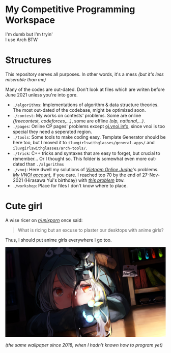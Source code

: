 # My Competitive Programming Workspace

I'm dumb but I'm tryin'  
I use Arch BTW

# Structures

This repository serves all purposes. In other words, it's a mess *(but it's less miserable than me)*

Many of the codes are out-dated. Don't look at files which are writen before June 2021 unless you're into gore.

- `./algorithms`: Implementations of algorithm & data structure theories. The most out-dated of the codebase, might be optimized soon.
- `./contest`: My works on contests' problems. Some are online *(freecontest, codeforces,...)*, some are offline *(olp, national,...)*.
- `./pages`: Online CP pages' problems except [oj.vnoi.info](https://oj.vnoi.info/), since vnoi is too special they need a seperated region.
- `./tools`: Some tools to make coding easy. Template Generator should be here too, but I moved it to `iluvgirlswithglasses/general-apps/` and `iluvgirlswithglasses/arch-tools/`.
- `./trick`: C++ tricks and syntaxes that are easy to forget, but crucial to remember... Or I thought so. This folder is somewhat even more out-dated than `./algorithms`
- `./vnoj`: Here dwell my solutions of *[Vietnam Online Judge](https://oj.vnoi.info/)*'s problems. *[My VNOI account](https://oj.vnoi.info/user/iluvgirlswithglasses)*, if you care. I reached top 70 by the end of 27-Nov-2021 (Hirasawa Yui's birthday) with *[this problem](https://oj.vnoi.info/problem/vmcut2)* btw.
- `./workshop`: Place for files I don't know where to place.

# Cute girl

A wise ricer on *[r/unixporn](https://www.reddit.com/r/unixporn/)* once said:  
> What is ricing but an excuse to plaster our desktops with anime girls?

Thus, I should put anime girls everywhere I go too.

![since2018](https://raw.githubusercontent.com/iluvgirlswithglasses/cpp/main/cover.jpg)

*(the same wallpaper since 2018, when I hadn't known how to program yet)*
